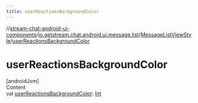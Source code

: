 ```yaml
---
title: userReactionsBackgroundColor
---
```

//[stream-chat-android-ui-components](../../../index.md)/[io.getstream.chat.android.ui.message.list](../index.md)/[MessageListViewStyle](index.md)/[userReactionsBackgroundColor](userReactionsBackgroundColor.md)



# userReactionsBackgroundColor  
[androidJvm]  
Content  
val [userReactionsBackgroundColor](userReactionsBackgroundColor.md): [Int](https://kotlinlang.org/api/latest/jvm/stdlib/kotlin/-int/index.html)  



